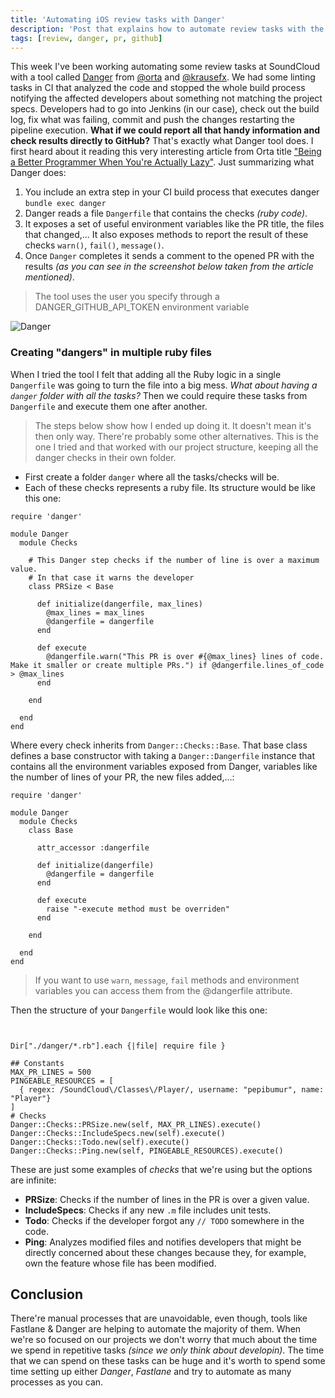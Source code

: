 ```yaml
---
title: 'Automating iOS review tasks with Danger'
description: 'Post that explains how to automate review tasks with the help of the tool Danger'
tags: [review, danger, pr, github]
---
```


This week I've been working automating some review tasks at SoundCloud with a tool called [Danger](https://github.com/danger/danger) from [@orta](https://github.com/orta/) and [@krausefx](https://github.com/KrauseFx). We had some linting tasks in CI that analyzed the code and stopped the whole build process notifying the affected developers about something not matching the project specs. Developers had to go into Jenkins (in our case), check out the build log, fix what was failing, commit and push the changes restarting the pipeline execution. **What if we could report all that handy information and check results directly to GitHub?** That's exactly what Danger tool does. I first heard about it reading this very interesting article from Orta title ["Being a Better Programmer When You're Actually Lazy"](http://artsy.github.io/blog/2016/03/02/Lazily-Automation/). Just summarizing what Danger does:

1. You include an extra step in your CI build process that executes danger `bundle exec danger`
2. Danger reads a file `Dangerfile` that contains the checks _(ruby code)_.
3. It exposes a set of useful environment variables like the PR title, the files that changed,... It also exposes methods to report the result of these checks `warn()`, `fail()`, `message()`.
4. Once `Danger` completes it sends a comment to the opened PR with the results _(as you can see in the screenshot below taken from the article mentioned)_.

> The tool uses the user you specify through a DANGER_GITHUB_API_TOKEN environment variable

![Danger](https://artsy.github.io/images/2016-03-02-Lazily-Automation/danger.png)

### Creating "dangers" in multiple ruby files

When I tried the tool I felt that adding all the Ruby logic in a single `Dangerfile` was going to turn the file into a big mess. _What about having a `danger` folder with all the tasks?_ Then we could require these tasks from `Dangerfile` and execute them one after another.

> The steps below show how I ended up doing it. It doesn't mean it's then only way. There're probably some other alternatives. This is the one I tried and that worked with our project structure, keeping all the danger checks in their own folder.

- First create a folder `danger` where all the tasks/checks will be.
- Each of these checks represents a ruby file. Its structure would be like this one:

```language-ruby
require 'danger'

module Danger
  module Checks

    # This Danger step checks if the number of line is over a maximum value.
    # In that case it warns the developer
    class PRSize < Base

      def initialize(dangerfile, max_lines)
        @max_lines = max_lines
        @dangerfile = dangerfile
      end

      def execute
        @dangerfile.warn("This PR is over #{@max_lines} lines of code. Make it smaller or create multiple PRs.") if @dangerfile.lines_of_code > @max_lines
      end

    end

  end
end
```

Where every check inherits from `Danger::Checks::Base`. That base class defines a base constructor with taking a `Danger::Dangerfile` instance that contains all the environment variables exposed from Danger, variables like the number of lines of your PR, the new files added,...:

```language-ruby
require 'danger'

module Danger
  module Checks
    class Base

      attr_accessor :dangerfile

      def initialize(dangerfile)
        @dangerfile = dangerfile
      end

      def execute
        raise "-execute method must be overriden"
      end

    end

  end
end
```

> If you want to use `warn`, `message`, `fail` methods and environment variables you can access them from the @dangerfile attribute.

Then the structure of your `Dangerfile` would look like this one:

```language-ruby


Dir["./danger/*.rb"].each {|file| require file }

## Constants
MAX_PR_LINES = 500
PINGEABLE_RESOURCES = [
  { regex: /SoundCloud\/Classes\/Player/, username: "pepibumur", name: "Player"}
]
# Checks
Danger::Checks::PRSize.new(self, MAX_PR_LINES).execute()
Danger::Checks::IncludeSpecs.new(self).execute()
Danger::Checks::Todo.new(self).execute()
Danger::Checks::Ping.new(self, PINGEABLE_RESOURCES).execute()

```

These are just some examples of _checks_ that we're using but the options are infinite:

- **PRSize**: Checks if the number of lines in the PR is over a given value.
- **IncludeSpecs**: Checks if any new `.m` file includes unit tests.
- **Todo**: Checks if the developer forgot any `// TODO` somewhere in the code.
- **Ping**: Analyzes modified files and notifies developers that might be directly concerned about these changes because they, for example, own the feature whose file has been modified.

## Conclusion

There're manual processes that are unavoidable, even though, tools like Fastlane & Danger are helping to automate the majority of them. When we're so focused on our projects we don't worry that much about the time we spend in repetitive tasks _(since we only think about developin)_. The time that we can spend on these tasks can be huge and it's worth to spend some time setting up either _Danger_, _Fastlane_ and try to automate as many processes as you can.
